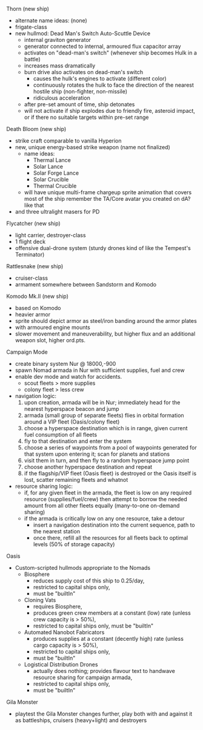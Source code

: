 Thorn (new ship)
  * alternate name ideas: (none)
  * frigate-class
  * new hullmod: Dead Man's Switch Auto-Scuttle Device
    * internal graviton generator
     * generator connected to internal, armoured flux capacitor array
      * activates on "dead-man's switch" (whenever ship becomes Hulk in a battle)
      * increases mass dramatically
    * burn drive also activates on dead-man's switch
      * causes the hulk's engines to activate (different color)
      * continuously rotates the hulk to face the direction of the nearest hostile ship (non-fighter, non-missile)
      * ridiculous acceleration
    * after pre-set amount of time, ship detonates
    * will not activate if ship explodes due to friendly fire, asteroid impact, or if there no suitable targets within pre-set range

Death Bloom (new ship)
  * strike craft comparable to vanilla Hyperion
  * new, unique energy-based strike weapon (name not finalized)
    * name ideas:
      * Thermal Lance
      * Solar Lance
      * Solar Forge Lance
      * Solar Crucible
      * Thermal Crucible
    * will have unique multi-frame chargeup sprite animation that covers most of the ship
      remember the TA/Core avatar you created on dA? like that
  * and three ultralight masers for PD

Flycatcher (new ship)
  * light carrier, destroyer-class
  * 1 flight deck
  * offensive dual-drone system (sturdy drones kind of like the Tempest's Terminator)
  
Rattlesnake (new ship)
  * cruiser-class
  * armament somewhere between Sandstorm and Komodo

Komodo Mk.II (new ship)
  * based on Komodo
  * heavier armor
  * sprite should depict armor as steel/iron banding around the armor plates
  * with armoured engine mounts
  * slower movement and maneuverability, but higher flux and an additional weapon slot, higher ord.pts.

Campaign Mode
  * create binary system Nur @ 18000,-900
  * spawn Nomad armada in Nur with sufficient supplies, fuel and crew
  * enable dev mode and watch for accidents.
    * scout fleets > more supplies
    * colony fleet > less crew
  * navigation logic:
    1. upon creation, armada will be in Nur; immediately head for the nearest hyperspace beacon and jump
    2. armada (small group of separate fleets) flies in orbital formation around a VIP fleet (Oasis/colony fleet)
    3. choose a hyperspace destination which is in range, given current fuel consumption of all fleets
    4. fly to that destination and enter the system
    5. choose a series of waypoints from a pool of waypoints generated for that system upon entering it; scan for planets and stations
    6. visit them in turn, and then fly to a random hyperspace jump point
    7. choose another hyperspace destination and repeat
    8. if the flagship/VIP fleet (Oasis fleet) is destroyed or the Oasis itself is lost, scatter remaining fleets and whatnot
  * resource sharing logic:
    * if, for any given fleet in the armada, the fleet is low on any required resource (supplies/fuel/crew) then attempt to borrow the needed amount from all other fleets equally (many-to-one on-demand sharing)
	* if the armada is critically low on any one resource, take a detour
	  * insert a navigation destination into the current sequence, path to the nearest station
	  * once there, refill all the resources for all fleets back to optimal levels (50% of storage capacity)

Oasis
  * Custom-scripted hullmods appropriate to the Nomads
    * Biosphere
      * reduces supply cost of this ship to 0.25/day,
      * restricted to capital ships only,
      * must be "builtIn"
    * Cloning Vats
      * requires Biosphere,
      * produces green crew members at a constant (low) rate (unless crew capacity is > 50%),
      * restricted to capital ships only, must be "builtIn"
    * Automated Nanobot Fabricators
      * produces supplies at a constant (decently high) rate (unless cargo capacity is > 50%),
      * restricted to capital ships only,
      * must be "builtIn"
    * Logistical Distribution Drones
      * actually does nothing; provides flavour text to handwave resource sharing for campaign armada,
      * restricted to capital ships only,
      * must be "builtIn"

Gila Monster
  * playtest the Gila Monster changes further, play both with and against it as battleships, cruisers (heavy+light) and destroyers
    

